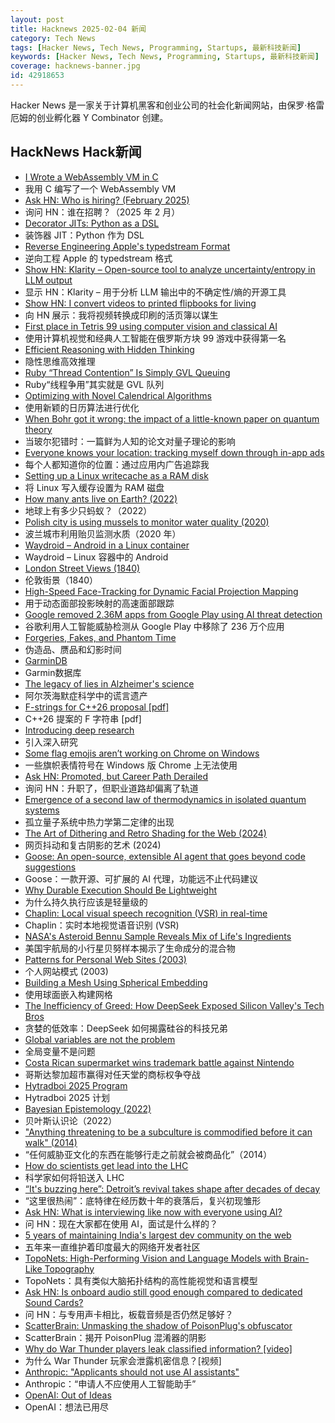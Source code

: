 ```yaml
---
layout: post
title: Hacknews 2025-02-04 新闻
category: Tech News
tags: [Hacker News, Tech News, Programming, Startups, 最新科技新闻]
keywords: [Hacker News, Tech News, Programming, Startups, 最新科技新闻]
coverage: hacknews-banner.jpg
id: 42918653
---
```


Hacker News 是一家关于计算机黑客和创业公司的社会化新闻网站，由保罗·格雷厄姆的创业孵化器 Y Combinator 创建。

## HackNews Hack新闻

- [I Wrote a WebAssembly VM in C](https://irreducible.io/blog/my-wasm-interpreter/)
- 我用 C 编写了一个 WebAssembly VM
- [Ask HN: Who is hiring? (February 2025)]()
- 询问 HN：谁在招聘？（2025 年 2 月）
- [Decorator JITs: Python as a DSL](https://eli.thegreenplace.net/2025/decorator-jits-python-as-a-dsl/)
- 装饰器 JIT：Python 作为 DSL
- [Reverse Engineering Apple's typedstream Format](https://chrissardegna.com/blog/reverse-engineering-apples-typedstream-format/)
- 逆向工程 Apple 的 typedstream 格式
- [Show HN: Klarity – Open-source tool to analyze uncertainty/entropy in LLM output](https://github.com/klara-research/klarity)
- 显示 HN：Klarity – 用于分析 LLM 输出中的不确定性/熵的开源工具
- [Show HN: I convert videos to printed flipbooks for living](https://www.videotoflip.com/)
- 向 HN 展示：我将视频转换成印刷的活页簿以谋生
- [First place in Tetris 99 using computer vision and classical AI](https://bpinzone.github.io/TetrisAI/)
- 使用计算机视觉和经典人工智能在俄罗斯方块 99 游戏中获得第一名
- [Efficient Reasoning with Hidden Thinking](https://arxiv.org/abs/2501.19201)
- 隐性思维高效推理
- [Ruby “Thread Contention” Is Simply GVL Queuing](https://island94.org/2025/01/ruby-thread-contention-simply-gvl-queuing)
- Ruby“线程争用”其实就是 GVL 队列
- [Optimizing with Novel Calendrical Algorithms](https://jhpratt.dev/blog/optimizing-with-novel-calendrical-algorithms/)
- 使用新颖的日历算法进行优化
- [When Bohr got it wrong: the impact of a little-known paper on quantum theory](https://physicsworld.com/a/when-bohr-got-it-wrong-the-impact-of-a-little-known-paper-on-the-development-of-quantum-theory/)
- 当玻尔犯错时：一篇鲜为人知的论文对量子理论的影响
- [Everyone knows your location: tracking myself down through in-app ads](https://timsh.org/tracking-myself-down-through-in-app-ads/)
- 每个人都知道你的位置：通过应用内广告追踪我
- [Setting up a Linux writecache as a RAM disk](https://www.admin-magazine.com/HPC/Articles/Linux-Writecache)
- 将 Linux 写入缓存设置为 RAM 磁盘
- [How many ants live on Earth? (2022)](https://www.science.org/content/article/how-many-ants-live-earth)
- 地球上有多少只蚂蚁？（2022）
- [Polish city is using mussels to monitor water quality (2020)](https://www.awa.asn.au/resources/latest-news/technology/innovation/polish-city-using-mussels-monitor-water-quality)
- 波兰城市利用贻贝监测水质（2020 年）
- [Waydroid – Android in a Linux container](https://waydro.id/)
- Waydroid – Linux 容器中的 Android
- [London Street Views (1840)](https://www.davidrumsey.com/luna/servlet/detail/RUMSEY~8~1~323099~90092214:Composite--London-Street-Views-No--)
- 伦敦街景（1840）
- [High-Speed Face-Tracking for Dynamic Facial Projection Mapping](https://www.vision.ict.e.titech.ac.jp/projects/DFPM/)
- 用于动态面部投影映射的高速面部跟踪
- [Google removed 2.36M apps from Google Play using AI threat detection](https://security.googleblog.com/2025/01/how-we-kept-google-play-android-app-ecosystem-safe-2024.html)
- 谷歌利用人工智能威胁检测从 Google Play 中移除了 236 万个应用
- [Forgeries, Fakes, and Phantom Time](https://www.historytoday.com/archive/missing-pieces/forgeries-fakes-and-phantom-time)
- 伪造品、赝品和幻影时间
- [GarminDB](https://github.com/tcgoetz/GarminDB)
- Garmin数据库
- [The legacy of lies in Alzheimer's science](https://www.nytimes.com/2025/01/24/opinion/alzheimers-fraud-cure.html)
- 阿尔茨海默症科学中的谎言遗产
- [F-strings for C++26 proposal [pdf]](https://www.open-std.org/jtc1/sc22/wg21/docs/papers/2024/p3412r0.pdf)
- C++26 提案的 F 字符串 [pdf]
- [Introducing deep research](https://openai.com/index/introducing-deep-research/)
- 引入深入研究
- [Some flag emojis aren’t working on Chrome on Windows](https://geyer.dev/blog/windows-flag-emojis/)
- 一些旗帜表情符号在 Windows 版 Chrome 上无法使用
- [Ask HN: Promoted, but Career Path Derailed]()
- 询问 HN：升职了，但职业道路却偏离了轨道
- [Emergence of a second law of thermodynamics in isolated quantum systems](https://journals.aps.org/prxquantum/abstract/10.1103/PRXQuantum.6.010309)
- 孤立量子系统中热力学第二定律的出现
- [The Art of Dithering and Retro Shading for the Web (2024)](https://blog.maximeheckel.com/posts/the-art-of-dithering-and-retro-shading-web/)
- 网页抖动和复古阴影的艺术 (2024)
- [Goose: An open-source, extensible AI agent that goes beyond code suggestions](https://block.github.io/goose/)
- Goose：一款开源、可扩展的 AI 代理，功能远不止代码建议
- [Why Durable Execution Should Be Lightweight](https://www.dbos.dev/blog/what-is-lightweight-durable-execution)
- 为什么持久执行应该是轻量级的
- [Chaplin: Local visual speech recognition (VSR) in real-time](https://github.com/amanvirparhar/chaplin)
- Chaplin：实时本地视觉语音识别 (VSR)
- [NASA's Asteroid Bennu Sample Reveals Mix of Life's Ingredients](https://www.nasa.gov/news-release/nasas-asteroid-bennu-sample-reveals-mix-of-lifes-ingredients/)
- 美国宇航局的小行星贝努样本揭示了生命成分的混合物
- [Patterns for Personal Web Sites (2003)](http://www.rdrop.com/~half/Creations/Writings/Web.patterns/index.html)
- 个人网站模式 (2003)
- [Building a Mesh Using Spherical Embedding](https://andrews.wiki/spherical-mesh)
- 使用球面嵌入构建网格
- [The Inefficiency of Greed: How DeepSeek Exposed Silicon Valley's Tech Bros](https://dowhatmatters.medium.com/the-inefficiency-of-greed-how-deepseek-exposed-silicon-valleys-tech-bros-0147bc64bce9)
- 贪婪的低效率：DeepSeek 如何揭露硅谷的科技兄弟
- [Global variables are not the problem](https://codestyleandtaste.com/globals-are-not-the-problem.html)
- 全局变量不是问题
- [Costa Rican supermarket wins trademark battle against Nintendo](https://ticotimes.net/2025/01/30/david-vs-goliath-costa-rican-super-mario-defeats-nintendo-in-court)
- 哥斯达黎加超市赢得对任天堂的商标权争夺战
- [Hytradboi 2025 Program](https://www.hytradboi.com/2025/)
- Hytradboi 2025 计划
- [Bayesian Epistemology (2022)](https://plato.stanford.edu/entries/epistemology-bayesian/)
- 贝叶斯认识论（2022）
- ["Anything threatening to be a subculture is commodified before it can walk" (2014)](https://www.dezeen.com/2014/12/18/william-gibson-subculture-commodification-london-justin-mcguirk-opinion/)
- “任何威胁亚文化的东西在能够行走之前就会被商品化”（2014）
- [How do scientists get lead into the LHC](https://www.symmetrymagazine.org/article/how-do-scientists-get-lead-into-the-lhc?language_content_entity=und)
- 科学家如何将铅送入 LHC
- [“It's buzzing here”: Detroit’s revival takes shape after decades of decay](https://www.theguardian.com/us-news/2025/jan/04/detroit-revitalization)
- “这里很热闹”：底特律在经历数十年的衰落后，复兴初现雏形
- [Ask HN: What is interviewing like now with everyone using AI?]()
- 问 HN：现在大家都在使用 AI，面试是什么样的？
- [5 years of maintaining India's largest dev community on the web](https://bhupesh.me/5-years-developersIndia/)
- 五年来一直维护着印度最大的网络开发者社区
- [TopoNets: High-Performing Vision and Language Models with Brain-Like Topography](https://toponets.github.io/)
- TopoNets：具有类似大脑拓扑结构的高性能视觉和语言模型
- [Ask HN: Is onboard audio still good enough compared to dedicated Sound Cards?]()
- 问 HN：与专用声卡相比，板载音频是否仍然足够好？
- [ScatterBrain: Unmasking the shadow of PoisonPlug's obfuscator](https://cloud.google.com/blog/topics/threat-intelligence/scatterbrain-unmasking-poisonplug-obfuscator)
- ScatterBrain：揭开 PoisonPlug 混淆器的阴影
- [Why do War Thunder players leak classified information? [video]](https://www.youtube.com/watch?v=R7LMApkXJD8)
- 为什么 War Thunder 玩家会泄露机密信息？[视频]
- [Anthropic: "Applicants should not use AI assistants"](https://simonwillison.net/2025/Feb/2/anthropic/)
- Anthropic：“申请人不应使用人工智能助手”
- [OpenAI: Out of Ideas](https://wq6e.com/posts/2025-02-02_out-of-ideas/)
- OpenAI：想法已用尽

